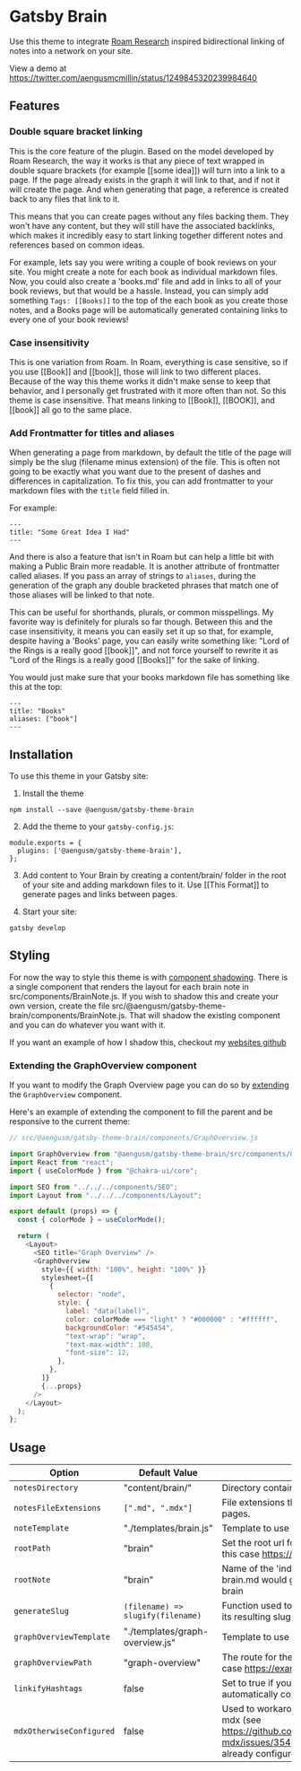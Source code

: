 # Gatsby Brain

Use this theme to integrate [Roam Research](https://roamresearch.com/) inspired bidirectional linking of notes into a network on your site.

View a demo at https://twitter.com/aengusmcmillin/status/1249845320239984640

## Features

### Double square bracket linking

This is the core feature of the plugin. Based on the model developed by Roam Research, the way it works is that any piece of text wrapped in double square brackets (for example [[some idea]]) will turn into a link to a page. If the page already exists in the graph it will link to that, and if not it will create the page. And when generating that page, a reference is created back to any files that link to it.

This means that you can create pages without any files backing them. They won't have any content, but they will still have the associated backlinks, which makes it incredibly easy to start linking together different notes and references based on common ideas.

For example, lets say you were writing a couple of book reviews on your site. You might create a note for each book as individual markdown files. Now, you could also create a 'books.md' file and add in links to all of your book reviews, but that would be a hassle. Instead, you can simply add something `Tags: [[Books]]` to the top of the each book as you create those notes, and a Books page will be automatically generated containing links to every one of your book reviews!

### Case insensitivity

This is one variation from Roam. In Roam, everything is case sensitive, so if you use [[Book]] and [[book]], those will link to two different places. Because of the way this theme works it didn't make sense to keep that behavior, and I personally get frustrated with it more often than not. So this theme is case insensitive. That means linking to [[Book]], [[BOOK]], and [[book]] all go to the same place.

### Add Frontmatter for titles and aliases

When generating a page from markdown, by default the title of the page will simply be the slug (filename minus extension) of the file. This is often not going to be exactly what you want due to the present of dashes and differences in capitalization. To fix this, you can add frontmatter to your markdown files with the `title` field filled in.

For example:

```
---
title: "Some Great Idea I Had"
---
```

And there is also a feature that isn't in Roam but can help a little bit with making a Public Brain more readable. It is another attribute of frontmatter called aliases. If you pass an array of strings to `aliases`, during the generation of the graph any double bracketed phrases that match one of those aliases will be linked to that note.

This can be useful for shorthands, plurals, or common misspellings. My favorite way is definitely for plurals so far though. Between this and the case insensitivity, it means you can easily set it up so that, for example, despite having a 'Books' page, you can easily write something like: "Lord of the Rings is a really good [[book]]", and not force yourself to rewrite it as "Lord of the Rings is a really good [[Books]]" for the sake of linking.

You would just make sure that your books markdown file has something like this at the top:

```
---
title: "Books"
aliases: ["book"]
---
```

## Installation

To use this theme in your Gatsby site:

1. Install the theme

```
npm install --save @aengusm/gatsby-theme-brain
```

2. Add the theme to your `gatsby-config.js`:

```
module.exports = {
  plugins: ['@aengusm/gatsby-theme-brain'],
};
```

3. Add content to Your Brain by creating a content/brain/ folder in the root of your site and adding markdown files to it. Use [[This Format]] to generate pages and links between pages.

4. Start your site:

```
gatsby develop
```

## Styling

For now the way to style this theme is with [component shadowing](https://www.gatsbyjs.org/blog/2019-04-29-component-shadowing/). There is a single component that renders the layout for each brain note in src/components/BrainNote.js. If you wish to shadow this and create your own version, create the file src/@aengusm/gatsby-theme-brain/components/BrainNote.js. That will shadow the existing component and you can do whatever you want with it.

If you want an example of how I shadow this, checkout my [websites github](https://github.com/aengusmcmillin/aengusmcmillin.com/blob/master/src/%40aengusm/gatsby-theme-brain/components/BrainNote.js)

### Extending the GraphOverview component

If you want to modify the Graph Overview page you can do so by [extending](https://www.gatsbyjs.org/docs/theme-api/#extending) the `GraphOverview` component.

Here's an example of extending the component to fill the parent and be responsive to the current theme:

```js
// src/@aengusm/gatsby-theme-brain/components/GraphOverview.js

import GraphOverview from "@aengusm/gatsby-theme-brain/src/components/GraphOverview";
import React from "react";
import { useColorMode } from "@chakra-ui/core";

import SEO from "../../../components/SEO";
import Layout from "../../../components/Layout";

export default (props) => {
  const { colorMode } = useColorMode();

  return (
    <Layout>
      <SEO title="Graph Overview" />
      <GraphOverview
        style={{ width: "100%", height: "100%" }}
        stylesheet={[
          {
            selector: "node",
            style: {
              label: "data(label)",
              color: colorMode === "light" ? "#000000" : "#ffffff",
              backgroundColor: "#545454",
              "text-wrap": "wrap",
              "text-max-width": 100,
              "font-size": 12,
            },
          },
        ]}
        {...props}
      />
    </Layout>
  );
};
```

## Usage

| Option                   | Default Value                     | Description                                                                                                                                                      |
| ------------------------ | --------------------------------- | ---------------------------------------------------------------------------------------------------------------------------------------------------------------- |
| `notesDirectory`         | "content/brain/"                  | Directory containing your brain note files                                                                                                                       |
| `notesFileExtensions`    | `[".md", ".mdx"]`                 | File extensions that will be used to generate pages.                                                                                                             |
| `noteTemplate`           | "./templates/brain.js"            | Template to use for note rendering                                                                                                                               |
| `rootPath`               | "brain"                           | Set the root url for the brain on your site (e.g. in this case https://example.com/brain)                                                                        |
| `rootNote`               | "brain"                           | Name of the 'index' note. So in this case brain.md would generate the root page of the brain                                                                     |
| `generateSlug`           | `(filename) => slugify(filename)` | Function used to turn the filename of a note into its resulting slug (path)                                                                                      |
| `graphOverviewTemplate`  | "./templates/graph-overview.js"   | Template to use for the graph overview                                                                                                                           |
| `graphOverviewPath`      | "graph-overview"                  | The route for the graph overview (e.g. in this case https://example.com/graph-overview)                                                                          |
| `linkifyHashtags`        | false                             | Set to true if you want text such as `#Test` to be automatically converted into a page and link.                                                                 |
| `mdxOtherwiseConfigured` | false                             | Used to workaround a bug in gatsby-plugin-mdx (see https://github.com/ChristopherBiscardi/gatsby-mdx/issues/354). Set to true if you have already configured mdx |
